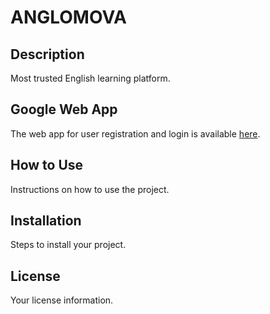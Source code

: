 # ANGLOMOVA

## Description
Most trusted English learning platform.

## Google Web App
The web app for user registration and login is available [here](https://script.google.com/macros/s/AKfycbzjp780C6h6yWtCSTILeQtgV_YO7lAsmW5DXmeWMAMf88-EFEgVncnARzb7D7cTZdotMg/exec).

## How to Use
Instructions on how to use the project.

## Installation
Steps to install your project.

## License
Your license information.
